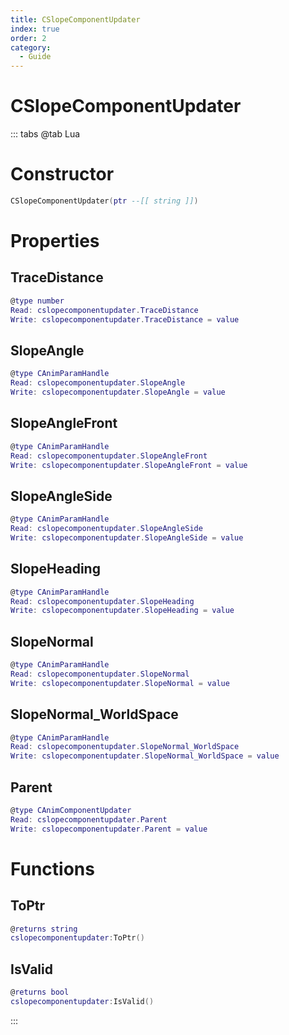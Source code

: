 ```yaml
---
title: CSlopeComponentUpdater
index: true
order: 2
category:
  - Guide
---
```


# CSlopeComponentUpdater

::: tabs
@tab Lua
# Constructor
```lua
CSlopeComponentUpdater(ptr --[[ string ]])
```
# Properties
## TraceDistance 
```lua
@type number
Read: cslopecomponentupdater.TraceDistance
Write: cslopecomponentupdater.TraceDistance = value
```
## SlopeAngle 
```lua
@type CAnimParamHandle
Read: cslopecomponentupdater.SlopeAngle
Write: cslopecomponentupdater.SlopeAngle = value
```
## SlopeAngleFront 
```lua
@type CAnimParamHandle
Read: cslopecomponentupdater.SlopeAngleFront
Write: cslopecomponentupdater.SlopeAngleFront = value
```
## SlopeAngleSide 
```lua
@type CAnimParamHandle
Read: cslopecomponentupdater.SlopeAngleSide
Write: cslopecomponentupdater.SlopeAngleSide = value
```
## SlopeHeading 
```lua
@type CAnimParamHandle
Read: cslopecomponentupdater.SlopeHeading
Write: cslopecomponentupdater.SlopeHeading = value
```
## SlopeNormal 
```lua
@type CAnimParamHandle
Read: cslopecomponentupdater.SlopeNormal
Write: cslopecomponentupdater.SlopeNormal = value
```
## SlopeNormal_WorldSpace 
```lua
@type CAnimParamHandle
Read: cslopecomponentupdater.SlopeNormal_WorldSpace
Write: cslopecomponentupdater.SlopeNormal_WorldSpace = value
```
## Parent 
```lua
@type CAnimComponentUpdater
Read: cslopecomponentupdater.Parent
Write: cslopecomponentupdater.Parent = value
```
# Functions
## ToPtr
```lua
@returns string
cslopecomponentupdater:ToPtr()
```
## IsValid
```lua
@returns bool
cslopecomponentupdater:IsValid()
```

:::